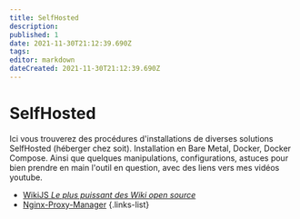 ```yaml
---
title: SelfHosted
description: 
published: 1
date: 2021-11-30T21:12:39.690Z
tags: 
editor: markdown
dateCreated: 2021-11-30T21:12:39.690Z
---
```


# SelfHosted
Ici vous trouverez des procédures d'installations de diverses solutions SelfHosted (héberger chez soit). Installation en Bare Metal, Docker, Docker Compose. Ainsi que quelques manipulations, configurations, astuces pour bien prendre en main l'outil en question, avec des liens vers mes vidéos youtube.

- [WikiJS *Le plus puissant des Wiki open source*](/)
- [Nginx-Proxy-Manager](/)
{.links-list}